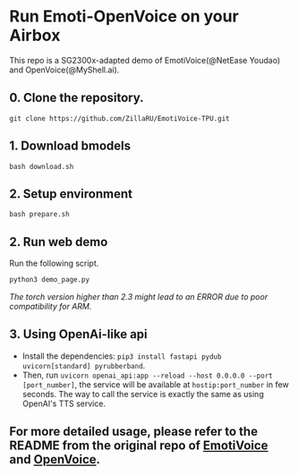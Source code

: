 # Run Emoti-OpenVoice on your Airbox
This repo is a SG2300x-adapted demo of EmotiVoice(@NetEase Youdao) and OpenVoice(@MyShell.ai).

## 0. Clone the repository.

`git clone https://github.com/ZillaRU/EmotiVoice-TPU.git`

## 1. Download bmodels
`bash download.sh`

## 2. Setup environment
`bash prepare.sh`

## 2. Run web demo
Run the following script.
```sh
python3 demo_page.py
```
*The torch version higher than 2.3 might lead to an ERROR due to poor compatibility for ARM.*

## 3. Using OpenAi-like api
- Install the dependencies: `pip3 install fastapi pydub uvicorn[standard] pyrubberband`.
- Then, run `uvicorn openai_api:app --reload --host 0.0.0.0 --port [port_number]`, the service will be available at `hostip:port_number` in few seconds.
The way to call the service is exactly the same as using OpenAI's TTS service.

## For more detailed usage, please refer to the README from the original repo of [EmotiVoice](https://github.com/netease-youdao/EmotiVoice) and [OpenVoice](https://github.com/myshell-ai/OpenVoice).
